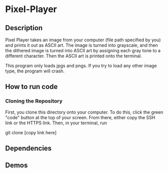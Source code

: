 # Pixel-Player

## Description 

Pixel Player takes an image from your computer (file path specified by you) and prints it out as ASCII art. The image is turned into grayscale, and then the dithered image is turned into ASCII art by assigning each gray tone to a different character. Then the ASCII art is printed onto the terminal. 

This program only loads jpgs and pngs. If you try to load any other image type, the program will crash.

## How to run code

### Cloning the Repository
First, you clone this directory onto your computer. To do this, click the green "code" button at the top of your screen. From there, either copy the SSH link or the HTTPS link. Then, in your terminal, run 

  git clone [copy link here]

## Dependencies

## Demos

